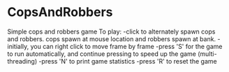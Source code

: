 # CopsAndRobbers
Simple cops and robbers game
To play:
-click to alternately spawn cops and robbers. cops spawn at mouse location and robbers spawn at bank.
-initially, you can right click to move frame by frame
-press 'S' for the game to run automatically, and continue pressing to speed up the game (multi-threading)
-press 'N' to print game statistics
-press 'R' to reset the game
